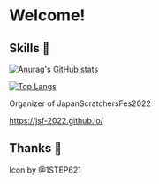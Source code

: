 # Welcome!

## Skills 📝
[![Anurag's GitHub stats](https://github-readme-stats.vercel.app/api?username=Tsuion)](https://github.com/anuraghazra/github-readme-stats)

[![Top Langs](https://github-readme-stats.vercel.app/api/top-langs/?username=Tsuion)](https://github.com/anuraghazra/github-readme-stats)

Organizer of JapanScratchersFes2022

https://jsf-2022.github.io/

## Thanks 💖

Icon by @1STEP621
